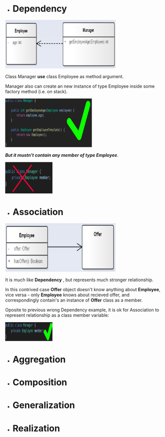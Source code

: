 - # Dependency
<img src="assets/Dependency.png" width="70%" height="155px">

Class Manager **use** class Employee as method argument.

Manager also can create an new instance of type Employee inside some factory method (i.e. on stack).

<img src="assets/right_dependency.png" width="55%" height="155px">

_**But it mustn't contain any member of type Employee**_.

<img src="assets/wrong_dependency.png" width="30%" height="100px">

- # Association
<img src="assets/Association.png" width="70%" height="155px">

It is much like **Dependency** , but represents much stronger relationship.

In this contrived case **Offer** object doesn't know anything about **Employee**, vice versa - only **Employee** knows about recieved offer, and correspondingly contain's an instance of **Offer** class as a member.

Oposite to previous wrong Dependency example, it is ok for Association to represent relationship as a class member variable:

<img src="assets/right_association.png" width="30%" height="60px">

- # Aggregation

- # Composition

- # Generalization

- # Realization
